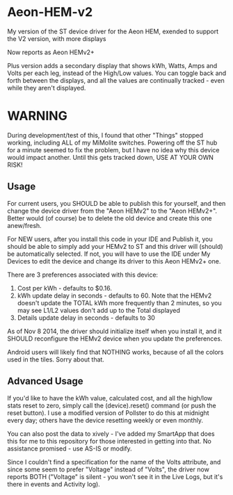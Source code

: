 Aeon-HEM-v2
===========

My version of the ST device driver for the Aeon HEM, exended to support the V2 version, with more displays

Now reports as Aeon HEMv2+

Plus version adds a secondary display that shows kWh, Watts, Amps and Volts per each leg, instead of the High/Low values. You can toggle back and forth between the displays, and all the values are continually tracked - even while they aren't displayed.

WARNING
=======
During development/test of this, I found that other "Things" stopped working, including ALL of my MiMolite switches. Powering off the ST hub for a minute seemed to fix the problem, but I have no idea why this device would impact another. Until this gets tracked down, USE AT YOUR OWN RISK!

Usage
-----

For current users, you SHOULD be able to publish this for yourself, and then change the device driver from the "Aeon HEMv2" to the "Aeon HEMv2+". Better would (of course) be to delete the old device and create this one anew/fresh.

For NEW users, after you install this code in your IDE and Publish it, you should be able to simply add your HEMv2 to ST and this driver will (should) be automatically selected. If not, you will have to use the IDE under My Devices to edit the device and change its driver to this Aeon HEMv2+ one.

There are 3 preferences associated with this device:
1) Cost per kWh - defaults to $0.16.
2) kWh update delay in seconds - defaults to 60. Note that the HEMv2 doesn't update the TOTAL kWh more frequently than 2 minutes, so you may see L1/L2 values don't add up to the Total displayed
3) Details update delay in seconds - defaults to 30

As of Nov 8 2014, the driver should initialize itself when you install it, and it SHOULD reconfigure the HEMv2 device when you update the preferences. 

Android users will likely find that NOTHING works, because of all the colors used in the tiles. Sorry about that.

Advanced Usage
--------------
If you'd like to have the kWh value, calculated cost, and all the high/low stats reset to zero, simply call the (device).reset() command (or push the reset button). I use a modified version of Pollster to do this at midnight every day; others have the device resetting weekly or even monthly.

You can also post the data to xively - I've added my SmartApp that does this for me to this repository for those interested in getting into that. No assistance promised - use AS-IS or modify.

Since I couldn't find a specification for the name of the Volts attribute, and since some seem to prefer "Voltage" instead of "Volts", the driver now reports BOTH ("Voltage" is silent - you won't see it in the Live Logs, but it's there in events and Activity log).
